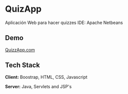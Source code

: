 
# QuizApp

Aplicación Web para hacer quizzes
IDE: Apache Netbeans


## Demo

[QuizzApp.com]()


## Tech Stack

**Client:** Boostrap, HTML, CSS, Javascript

**Server:** Java, Servlets and JSP's

